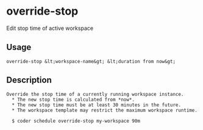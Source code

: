 
# override-stop

 
Edit stop time of active workspace


## Usage
```console
override-stop &lt;workspace-name&gt; &lt;duration from now&gt;
```

## Description
```console
Override the stop time of a currently running workspace instance.
  * The new stop time is calculated from *now*.
  * The new stop time must be at least 30 minutes in the future.
  * The workspace template may restrict the maximum workspace runtime.

  $ coder schedule override-stop my-workspace 90m 
```


